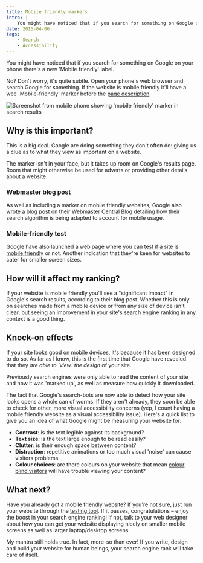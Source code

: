 ```yaml
---
title: Mobile friendly markers
intro: |
    You might have noticed that if you search for something on Google on your phone there's a new 'Mobile friendly' label.
date: 2015-04-06
tags:
    - Search
    - Accessibility
---
```


You might have noticed that if you search for something on Google on your phone there's a new 'Mobile friendly' label.

No? Don't worry, it's quite subtle. Open your phone's web browser and search Google for something. If the website is mobile friendly it'll have a wee 'Mobile-friendly' marker before the [page description](/blog/page-descriptions).

![Screenshot from mobile phone showing 'mobile friendly' marker in search results](/assets/img/resources/screenshot-mobile-friendly.png)


## Why is this important?

This is a big deal. Google are doing something they don't often do: giving us a clue as to what they view as important on a website.

The marker isn't in your face, but it takes up room on Google's results page. Room that might otherwise be used for adverts or providing other details about a website.

### Webmaster blog post

As well as including a marker on mobile friendly websites, Google also [wrote a blog post](http://googlewebmastercentral.blogspot.co.uk/2015/02/finding-more-mobile-friendly-search.html) on their Webmaster Central Blog detailing how their search algorithm is being adapted to account for mobile usage.

### Mobile-friendly test

Google have also launched a web page where you can [test if a site is mobile friendly](https://www.google.com/webmasters/tools/mobile-friendly/) or not. Another indication that they're keen for websites to cater for smaller screen sizes.


## How will it affect my ranking?

If your website is mobile friendly you'll see a "significant impact" in Google's search results, according to their blog post. Whether this is only on searches made from a mobile device or from any size of device isn't clear, but seeing an improvement in your site's search engine ranking in any context is a good thing.


## Knock-on effects

If your site looks good on mobile devices, it's because it has been designed to do so. As far as I know, this is the first time that Google have revealed that they _are able to 'view' the design_ of your site.

Previously search engines were only able to read the content of your site and how it was 'marked up', as well as measure how quickly it downloaded.

The fact that Google's search-bots are now able to detect how your site looks opens a whole can of worms. If they aren't already, they soon be able to check for other, more visual accessibility concerns (yep, I count having a mobile friendly website as a visual accessibility issue). Here's a quick list to give you an idea of what Google might be measuring your website for:

- <b>Contrast</b>: is the text legible against its background?
- <b>Text size</b>: is the text large enough to be read easily?
- <b>Clutter</b>: is their enough space between content?
- <b>Distraction</b>: repetitive animations or too much visual 'noise' can cause visitors problems
- <b>Colour choices</b>: are there colours on your website that mean [colour blind visitors](http://www.colourblindawareness.org/colour-blindness/) will have trouble viewing your content?


## What next?

Have you already got a mobile friendly website? If you're not sure, just run your website through the [testing tool](https://www.google.com/webmasters/tools/mobile-friendly/). If it passes, congratulations – enjoy the boost in your search engine ranking! If not, talk to your web designer about how you can get your website displaying nicely on smaller mobile screens as well as larger laptop/desktop screens.

My mantra still holds true. In fact, more-so than ever! If you write, design and build your website for human beings, your search engine rank will take care of itself.
